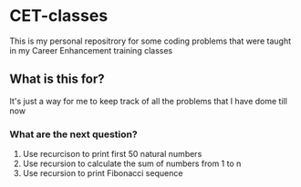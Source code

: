 # CET-classes
This is my personal repositrory for some coding problems that were taught in my Career Enhancement training classes

## What is this for?  
It's just a way for me to keep track of all the problems that I have dome till now  

### What are the next question?
1.  Use recurcison to print first 50 natural numbers
2. Use recursion to calculate the sum of numbers from 1 to n
3. Use recursion to print Fibonacci sequence
